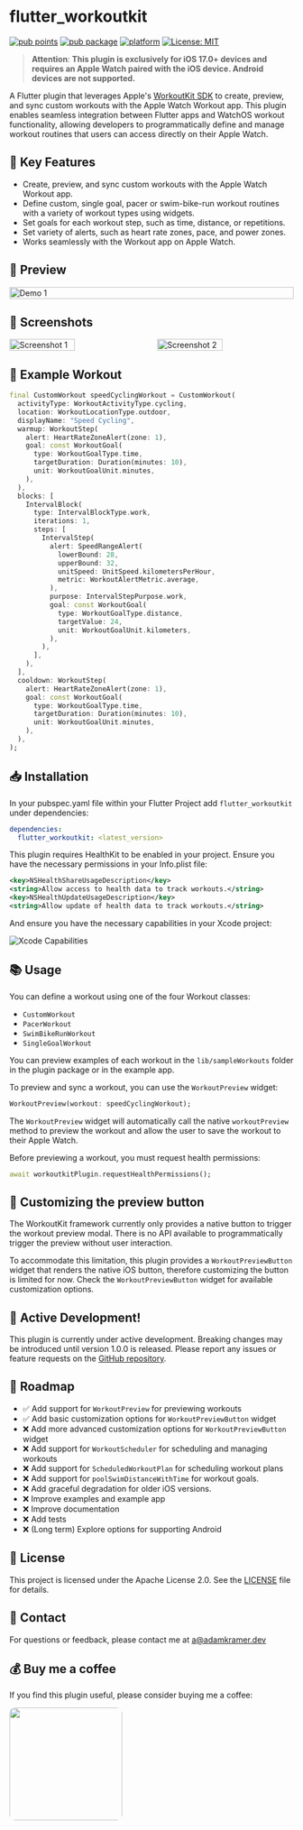 # flutter_workoutkit

[![pub points](https://img.shields.io/pub/points/flutter_workoutkit?color=2E8B57&label=pub%20points)](https://pub.dev/packages/flutter_workoutkit/score)
[![pub package](https://img.shields.io/pub/v/flutter_workoutkit.svg)](https://pub.dev/packages/flutter_workoutkit)
[![platform](https://img.shields.io/badge/platform-ios-blue.svg)](https://pub.dev/packages/flutter_workoutkit)
[![License: MIT](https://img.shields.io/badge/license-Apache%202.0-blue?style=flat-square)](https://opensource.org/licenses/Apache-2.0)

> **Attention**: **This plugin is exclusively for iOS 17.0+ devices and requires an Apple Watch paired with the iOS device. Android devices are not supported.**

A Flutter plugin that leverages Apple's [WorkoutKit SDK](https://developer.apple.com/documentation/workoutkit) to create, preview, and sync custom workouts with the Apple Watch Workout app. This plugin enables seamless integration between Flutter apps and WatchOS workout functionality, allowing developers to programmatically define and manage workout routines that users can access directly on their Apple Watch.

## 🔑 Key Features

- Create, preview, and sync custom workouts with the Apple Watch Workout app.
- Define custom, single goal, pacer or swim-bike-run workout routines with a variety of workout types using widgets.
- Set goals for each workout step, such as time, distance, or repetitions.
- Set variety of alerts, such as heart rate zones, pace, and power zones.
- Works seamlessly with the Workout app on Apple Watch.

## 🎥 Preview

<div style="display: flex; justify-content: space-between;">
    <img src="https://adamkramer.nl/workoutkit/demo.gif" width="100%" alt="Demo 1">
</div>

## 📸 Screenshots

<div style="display: flex; justify-content: space-between;">
    <img src="https://adamkramer.nl/workoutkit/1.png" style="width: 48%;" width="48%" alt="Screenshot 1">
    <img src="https://adamkramer.nl/workoutkit/2.png" style="width: 48%;" width="48%" alt="Screenshot 2">
</div>

## 📝 Example Workout

```dart
final CustomWorkout speedCyclingWorkout = CustomWorkout(
  activityType: WorkoutActivityType.cycling,
  location: WorkoutLocationType.outdoor,
  displayName: "Speed Cycling",
  warmup: WorkoutStep(
    alert: HeartRateZoneAlert(zone: 1),
    goal: const WorkoutGoal(
      type: WorkoutGoalType.time,
      targetDuration: Duration(minutes: 10),
      unit: WorkoutGoalUnit.minutes,
    ),
  ),
  blocks: [
    IntervalBlock(
      type: IntervalBlockType.work,
      iterations: 1,
      steps: [
        IntervalStep(
          alert: SpeedRangeAlert(
            lowerBound: 28,
            upperBound: 32,
            unitSpeed: UnitSpeed.kilometersPerHour,
            metric: WorkoutAlertMetric.average,
          ),
          purpose: IntervalStepPurpose.work,
          goal: const WorkoutGoal(
            type: WorkoutGoalType.distance,
            targetValue: 24,
            unit: WorkoutGoalUnit.kilometers,
          ),
        ),
      ],
    ),
  ],
  cooldown: WorkoutStep(
    alert: HeartRateZoneAlert(zone: 1),
    goal: const WorkoutGoal(
      type: WorkoutGoalType.time,
      targetDuration: Duration(minutes: 10),
      unit: WorkoutGoalUnit.minutes,
    ),
  ),
);
```

## 📥 Installation

In your pubspec.yaml file within your Flutter Project add `flutter_workoutkit` under dependencies:

```yaml
dependencies:
  flutter_workoutkit: <latest_version>
```

This plugin requires HealthKit to be enabled in your project. Ensure you have the necessary permissions in your Info.plist file:

```xml
<key>NSHealthShareUsageDescription</key>
<string>Allow access to health data to track workouts.</string>
<key>NSHealthUpdateUsageDescription</key>
<string>Allow update of health data to track workouts.</string>
```

And ensure you have the necessary capabilities in your Xcode project:

![Xcode Capabilities](https://adamkramer.nl/workoutkit/3.png)

## 📚 Usage

You can define a workout using one of the four Workout classes:

- `CustomWorkout`
- `PacerWorkout`
- `SwimBikeRunWorkout`
- `SingleGoalWorkout`

You can preview examples of each workout in the `lib/sampleWorkouts` folder in the plugin package or in the example app.

To preview and sync a workout, you can use the `WorkoutPreview` widget:

```dart
WorkoutPreview(workout: speedCyclingWorkout);
```

The `WorkoutPreview` widget will automatically call the native `workoutPreview` method to preview the workout and allow the user to save the workout to their Apple Watch.

Before previewing a workout, you must request health permissions:

```dart
await workoutkitPlugin.requestHealthPermissions();
```

## 🎨 Customizing the preview button

The WorkoutKit framework currently only provides a native button to trigger the workout preview modal. There is no API available to programmatically trigger the preview without user interaction.

To accommodate this limitation, this plugin provides a `WorkoutPreviewButton` widget that renders the native iOS button, therefore customizing the button is limited for now. Check the `WorkoutPreviewButton` widget for available customization options.

## 🚨 Active Development!

This plugin is currently under active development. Breaking changes may be introduced until version 1.0.0 is released. Please report any issues or feature requests on the [GitHub repository](https://github.com/adamk22/flutter-workoutkit).

## 🚧 Roadmap

- ✅ Add support for `WorkoutPreview` for previewing workouts
- ✅ Add basic customization options for `WorkoutPreviewButton` widget
- ❌ Add more advanced customization options for `WorkoutPreviewButton` widget
- ❌ Add support for `WorkoutScheduler` for scheduling and managing workouts
- ❌ Add support for `ScheduledWorkoutPlan` for scheduling workout plans
- ❌ Add support for `poolSwimDistanceWithTime` for workout goals.
- ❌ Add graceful degradation for older iOS versions.
- ❌ Improve examples and example app
- ❌ Improve documentation
- ❌ Add tests
- ❌ (Long term) Explore options for supporting Android

## 📝 License

This project is licensed under the Apache License 2.0. See the [LICENSE](LICENSE) file for details.

## 📧 Contact

For questions or feedback, please contact me at a@adamkramer.dev

## 💰 Buy me a coffee

If you find this plugin useful, please consider buying me a coffee:

<a href="https://buymeacoffee.com/admkrmr"><img style="width: 200px; border-radius: 10px;" src="https://adamkramer.nl/workoutkit/coffee.png" /></a>
